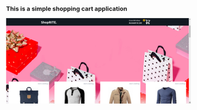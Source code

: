 ### This is a simple shopping cart application 

![Template Screenshot](shop.png?raw=true "Template Screenshot")